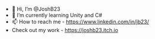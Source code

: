 - 👋 Hi, I’m @JoshB23
- 🌱 I’m currently learning Unity and C#
- 📫 How to reach me - https://www.linkedin.com/in/jb23/
- Check out my work - https://joshb23.itch.io
